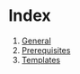# Index


1. [General](general.md)
1. [Prerequisites](prerequisites.md)
1. [Templates](templates.md)
